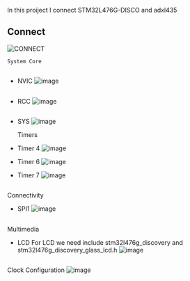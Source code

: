 In this proiject I connect STM32L476G-DISCO and adxl435

<!-- Hardvare connect -->
## Connect
![CONNECT](https://github.com/OlehKosminin/STM32_Accelerometer/assets/106763163/9f6901aa-1590-4fe4-b1b8-6a69dfb853b0)

<!-- CubeMX settings -->
    System Core
##
* NVIC
![image](https://github.com/OlehKosminin/STM32_Accelerometer/assets/106763163/a62e34bc-79d5-424f-9eb4-c02d22eae61c)
##
* RCC
![image](https://github.com/OlehKosminin/STM32_Accelerometer/assets/106763163/46e263d5-5f5e-4b71-9418-4730ac2fa310)
##
* SYS
![image](https://github.com/OlehKosminin/STM32_Accelerometer/assets/106763163/d32f5f28-1589-4d6e-8964-2d3913813b6b)

    Timers
* Timer 4
  ![image](https://github.com/OlehKosminin/STM32_Accelerometer/assets/106763163/8cb190c4-c50e-4c81-b900-8b64bded07db)
* Timer 6
  ![image](https://github.com/OlehKosminin/STM32_Accelerometer/assets/106763163/3c3c510a-e759-4ad4-aa6d-b5a65e18e29a)
* Timer 7
  ![image](https://github.com/OlehKosminin/STM32_Accelerometer/assets/106763163/667c4ff0-dd6f-4366-ab67-484e33c44f19)
##
 Connectivity
* SPI1
![image](https://github.com/OlehKosminin/STM32_Accelerometer/assets/106763163/128398c7-0d44-47c4-be6f-4c499d877957)
##
  Multimedia
* LCD
  For LCD we need include stm32l476g_discovery and stm32l476g_discovery_glass_lcd.h
  ![image](https://github.com/OlehKosminin/STM32_Accelerometer/assets/106763163/25b36acf-8f44-4f11-8826-5ab2fccdf44e)
  ##
Clock Configuration
![image](https://github.com/OlehKosminin/STM32_Accelerometer/assets/106763163/939d2587-263d-42d5-bae0-71f831f1df12)

